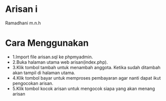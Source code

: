 # Arisan  i
Ramadhani m.n.h

# Cara Menggunakan
* 1.Import file arisan.sql ke phpmyadmin.
* 2.Buka halaman utama web arisan(index.php).
* 3.Klik tombol tambah untuk menambah anggota. Ketika sudah ditambah akan tampil di halaman utama.
* 4.Klik tombol bayar untuk memproses pembayaran agar nanti dapat ikut pengocokan arisan.
* 5.Klik tombol kocok arisan untuk mengocok siapa yang akan menang arisan
